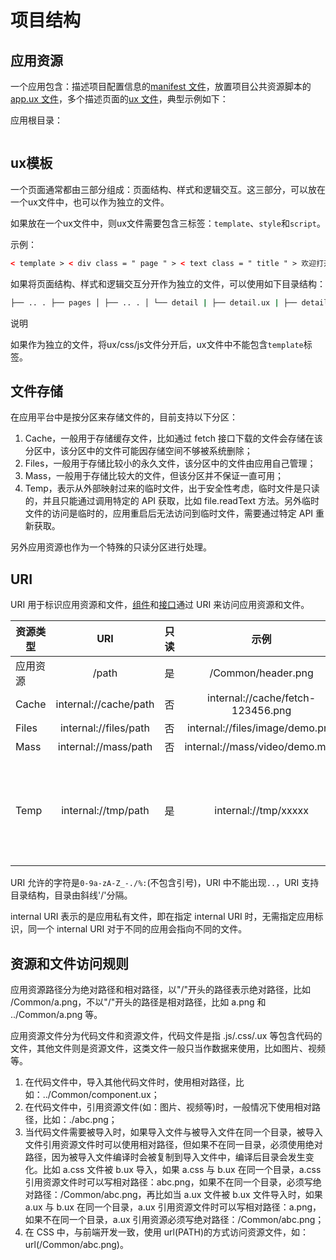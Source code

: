 <!-- 源地址: https://iot.mi.com/vela/quickapp/zh/guide/framework/project-structure.html -->

# 项目结构

## 应用资源

一个应用包含：描述项目配置信息的[manifest 文件](</vela/quickapp/zh/guide/framework/manifest.html>)，放置项目公共资源脚本的[app.ux 文件](</vela/quickapp/zh/guide/framework/ux.html>)，多个描述页面的[ux 文件](</vela/quickapp/zh/guide/framework/ux.html>)，典型示例如下：

应用根目录：
``` ├── manifest.json ├── app.ux ├── pages │ ├── index | | └── index.ux │ └── detail | └── detail.ux ├── i18n | ├── defaults.json | ├── zh-CN.json | └── en-US.json └── common ├── style.css ├── utils.js └── logo.png
```

## ux模板

一个页面通常都由三部分组成：页面结构、样式和逻辑交互。这三部分，可以放在一个ux文件中，也可以作为独立的文件。

如果放在一个ux文件中，则ux文件需要包含三标签：`template`、`style`和`script`。

示例：
```html
< template > < div class = " page " > < text class = " title " > 欢迎打开{{title}} </ text > < input class = " btn " type = " button " value = " 跳转到详情页 " onclick = " routeDetail " > </ div > </ template > < style > .btn { width : 400px ; height : 60px ; background-color : #09ba07 ; color : #ffffff ; } </ style > < script > import router from '@system.router' export default { // 页面数据对象 private : { title : '示例页面' } , // 按钮点击后的回调 routeDetail () { router.push ({ uri : '/pages/detail' }) } } </ script >
```

如果将页面结构、样式和逻辑交互分开作为独立的文件，可以使用如下目录结构：
```bash
├── .. . ├── pages │ ├── .. . │ └── detail | ├── detail.ux | ├── detail.css | └── detail.js ├── .. .
```

说明

如果作为独立的文件，将ux/css/js文件分开后，ux文件中不能包含`template`标签。

## 文件存储

在应用平台中是按分区来存储文件的，目前支持以下分区：

  1. Cache，一般用于存储缓存文件，比如通过 fetch 接口下载的文件会存储在该分区中，该分区中的文件可能因存储空间不够被系统删除；
  2. Files，一般用于存储比较小的永久文件，该分区中的文件由应用自己管理；
  3. Mass，一般用于存储比较大的文件，但该分区并不保证一直可用；
  4. Temp，表示从外部映射过来的临时文件，出于安全性考虑，临时文件是只读的，并且只能通过调用特定的 API 获取，比如 file.readText 方法。另外临时文件的访问是临时的，应用重启后无法访问到临时文件，需要通过特定 API 重新获取。

另外应用资源也作为一个特殊的只读分区进行处理。

## URI

URI 用于标识应用资源和文件，[组件](</vela/quickapp/zh/components/>)和[接口](</vela/quickapp/zh/features/>)通过 URI 来访问应用资源和文件。

资源类型 | URI | 只读 | 示例 | 说明  
---|:---:|---|:---:|---  
应用资源 | /path | 是 | /Common/header.png | -  
Cache | internal://cache/path | 否 | internal://cache/fetch-123456.png | -  
Files | internal://files/path | 否 | internal://files/image/demo.png | -  
Mass | internal://mass/path | 否 | internal://mass/video/demo.mp4 | -  
Temp | internal://tmp/path | 是 | internal://tmp/xxxxx | 由系统动态生成  
  
URI 允许的字符是`0-9a-zA-Z_-./%:`(不包含引号)，URI 中不能出现`..`，URI 支持目录结构，目录由斜线'/'分隔。

internal URI 表示的是应用私有文件，即在指定 internal URI 时，无需指定应用标识，同一个 internal URI 对于不同的应用会指向不同的文件。

## 资源和文件访问规则

应用资源路径分为绝对路径和相对路径，以"/"开头的路径表示绝对路径，比如 /Common/a.png，不以"/"开头的路径是相对路径，比如 a.png 和 ../Common/a.png 等。

应用资源文件分为代码文件和资源文件，代码文件是指 .js/.css/.ux 等包含代码的文件，其他文件则是资源文件，这类文件一般只当作数据来使用，比如图片、视频等。

  1. 在代码文件中，导入其他代码文件时，使用相对路径，比如：../Common/component.ux；
  2. 在代码文件中，引用资源文件(如：图片、视频等)时，一般情况下使用相对路径，比如：./abc.png；
  3. 当代码文件需要被导入时，如果导入文件与被导入文件在同一个目录，被导入文件引用资源文件时可以使用相对路径，但如果不在同一目录，必须使用绝对路径，因为被导入文件编译时会被复制到导入文件中，编译后目录会发生变化。比如 a.css 文件被 b.ux 导入，如果 a.css 与 b.ux 在同一个目录，a.css 引用资源文件时可以写相对路径：abc.png，如果不在同一个目录，必须写绝对路径：/Common/abc.png，再比如当 a.ux 文件被 b.ux 文件导入时，如果 a.ux 与 b.ux 在同一个目录，a.ux 引用资源文件时可以写相对路径：a.png，如果不在同一个目录，a.ux 引用资源必须写绝对路径：/Common/abc.png；
  4. 在 CSS 中，与前端开发一致，使用 url(PATH)的方式访问资源文件，如：url(/Common/abc.png)。

